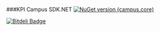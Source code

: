 ###KPI Campus SDK.NET 
[![NuGet version (campus.core)](https://img.shields.io/nuget/v/campus.sdk.svg?style=flat-square)](https://www.nuget.org/packages/campus.sdk/)


[![Bitdeli Badge](https://d2weczhvl823v0.cloudfront.net/DOIS/campus.sdk.net/trend.png)](https://bitdeli.com/free "Bitdeli Badge")

